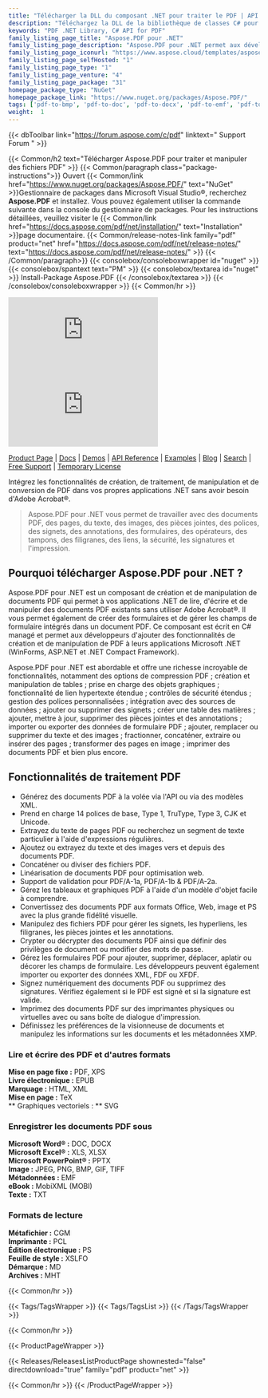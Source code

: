 ```yaml
---
title: "Télécharger la DLL du composant .NET pour traiter le PDF | API Aspose.PDF"
description: "Téléchargez la DLL de la bibliothèque de classes C# pour travailler avec des pages PDF, des images, des pièces jointes, des polices, des signets, des annotations, des formulaires, des filigranes, la sécurité et l'impression via l'API .NET."
keywords: "PDF .NET Library, C# API for PDF"
family_listing_page_title: "Aspose.PDF pour .NET"
family_listing_page_description: "Aspose.PDF pour .NET permet aux développeurs d'intégrer des capacités de création, de manipulation et de conversion de documents PDF dans leurs applications .NET. Il prend en charge le travail avec de nombreux formats de fichiers populaires, notamment les formats PDF, XFA, TXT, HTML, PCL, XML, XPS, EPUB, TEX et image."
family_listing_page_iconurl: "https://www.aspose.cloud/templates/aspose/App_Themes/V3/images/pdf/272x272/aspose_pdf-for-net-min.png"
family_listing_page_selfHosted: "1"
family_listing_page_type: "1"
family_listing_page_venture: "4"
family_listing_page_package: "31"
homepage_package_type: "NuGet"
homepage_package_link: "https://www.nuget.org/packages/Aspose.PDF/"
tags: ['pdf-to-bmp', 'pdf-to-doc', 'pdf-to-docx', 'pdf-to-emf', 'pdf-to-epub', 'pdf-to-excel', 'pdf-to-html', 'pdf-to-jpg', 'pdf-to-latex', 'pdf-to-pdfa', 'pdf-to-png', 'pdf-to-pptx', 'pdf-to-svg', 'pdf-to-text', 'pdf-to-text', 'pdf-to-tiff', 'pdf-to-xls', 'pdf-to-xlsx', 'pdf-to-xps', 'pdfa-to-pdf', 'xml-to-pdf', 'xps-to-pdf']
weight:  1
---
```


{{< dbToolbar link="https://forum.aspose.com/c/pdf" linktext=" Support Forum " >}}

{{< Common/h2 text="Télécharger Aspose.PDF pour traiter et manipuler des fichiers PDF"  >}}
{{< Common/paragraph class="package-instructions">}}
Ouvert
{{< Common/link href="https://www.nuget.org/packages/Aspose.PDF/" text="NuGet"  >}}Gestionnaire de packages dans Microsoft Visual Studio®, recherchez <b>Aspose.PDF</b> et installez. Vous pouvez également utiliser la commande suivante dans la console du gestionnaire de packages. Pour les instructions détaillées, veuillez visiter le
{{< Common/link href="https://docs.aspose.com/pdf/net/installation/" text="Installation"  >}}page documentaire.
{{< Common/release-notes-link family="pdf" product="net" href="https://docs.aspose.com/pdf/net/release-notes/" text="https://docs.aspose.com/pdf/net/release-notes/"  >}}
{{< /Common/paragraph>}}
{{< consolebox/consoleboxwrapper id="nuget" >}}
       {{< consolebox/spantext text="PM" >}}
       {{< consolebox/textarea id="nuget" >}} Install-Package Aspose.PDF {{< /consolebox/textarea >}}
{{< /consolebox/consoleboxwrapper >}}
{{< Common/hr >}}

![Nuget](https://img.shields.io/nuget/v/Aspose.Pdf) ![Nuget](https://img.shields.io/nuget/dt/Aspose.Pdf?label=nuget%20downloads)

[Product Page](https://products.aspose.com/pdf/net/) | [Docs](https://docs.aspose.com/pdf/net/) | [Demos](https://products.aspose.app/pdf/family) | [API Reference](https://reference.aspose.com/pdf/net) | [Examples](https://github.com/aspose-pdf/Aspose.PDF-for-.NET/tree/master/Examples) | [Blog](https://blog.aspose.com/category/pdf/) | [Search](https://search.aspose.com/) | [Free Support](https://forum.aspose.com/c/pdf) | [Temporary License](https://purchase.aspose.com/temporary-license)

Intégrez les fonctionnalités de création, de traitement, de manipulation et de conversion de PDF dans vos propres applications .NET sans avoir besoin d'Adobe Acrobat®.

> Aspose.PDF pour .NET vous permet de travailler avec des documents PDF, des pages, du texte, des images, des pièces jointes, des polices, des signets, des annotations, des formulaires, des opérateurs, des tampons, des filigranes, des liens, la sécurité, les signatures et l'impression.

## Pourquoi télécharger Aspose.PDF pour .NET ?

Aspose.PDF pour .NET est un composant de création et de manipulation de documents PDF qui permet à vos applications .NET de lire, d'écrire et de manipuler des documents PDF existants sans utiliser Adobe Acrobat®. Il vous permet également de créer des formulaires et de gérer les champs de formulaire intégrés dans un document PDF. Ce composant est écrit en C# managé et permet aux développeurs d'ajouter des fonctionnalités de création et de manipulation de PDF à leurs applications Microsoft .NET (WinForms, ASP.NET et .NET Compact Framework).

Aspose.PDF pour .NET est abordable et offre une richesse incroyable de fonctionnalités, notamment des options de compression PDF ; création et manipulation de tables ; prise en charge des objets graphiques ; fonctionnalité de lien hypertexte étendue ; contrôles de sécurité étendus ; gestion des polices personnalisées ; intégration avec des sources de données ; ajouter ou supprimer des signets ; créer une table des matières ; ajouter, mettre à jour, supprimer des pièces jointes et des annotations ; importer ou exporter des données de formulaire PDF ; ajouter, remplacer ou supprimer du texte et des images ; fractionner, concaténer, extraire ou insérer des pages ; transformer des pages en image ; imprimer des documents PDF et bien plus encore.

## Fonctionnalités de traitement PDF

- Générez des documents PDF à la volée via l'API ou via des modèles XML.
- Prend en charge 14 polices de base, Type 1, TruType, Type 3, CJK et Unicode.
- Extrayez du texte de pages PDF ou recherchez un segment de texte particulier à l'aide d'expressions régulières.
- Ajoutez ou extrayez du texte et des images vers et depuis des documents PDF.
- Concaténer ou diviser des fichiers PDF.
- Linéarisation de documents PDF pour optimisation web.
- Support de validation pour PDF/A-1a, PDF/A-1b & PDF/A-2a.
- Gérez les tableaux et graphiques PDF à l'aide d'un modèle d'objet facile à comprendre.
- Convertissez des documents PDF aux formats Office, Web, image et PS avec la plus grande fidélité visuelle.
- Manipulez des fichiers PDF pour gérer les signets, les hyperliens, les filigranes, les pièces jointes et les annotations.
- Crypter ou décrypter des documents PDF ainsi que définir des privilèges de document ou modifier des mots de passe.
- Gérez les formulaires PDF pour ajouter, supprimer, déplacer, aplatir ou décorer les champs de formulaire. Les développeurs peuvent également importer ou exporter des données XML, FDF ou XFDF.
- Signez numériquement des documents PDF ou supprimez des signatures. Vérifiez également si le PDF est signé et si la signature est valide.
- Imprimez des documents PDF sur des imprimantes physiques ou virtuelles avec ou sans boîte de dialogue d'impression.
- Définissez les préférences de la visionneuse de documents et manipulez les informations sur les documents et les métadonnées XMP.

### Lire et écrire des PDF et d'autres formats

**Mise en page fixe :** PDF, XPS\
**Livre électronique :** EPUB\
**Marquage :** HTML, XML\
**Mise en page :** TeX\
** Graphiques vectoriels : ** SVG

### Enregistrer les documents PDF sous

**Microsoft Word® :** DOC, DOCX\
**Microsoft Excel® :** XLS, XLSX\
**Microsoft PowerPoint® :** PPTX\
**Image :** JPEG, PNG, BMP, GIF, TIFF\
**Métadonnées :** EMF\
**eBook :** MobiXML (MOBI)\
**Texte :** TXT

### Formats de lecture

**Métafichier :** CGM\
**Imprimante :** PCL\
**Édition électronique :** PS\
**Feuille de style :** XSLFO\
**Démarque :** MD\
**Archives :** MHT

{{< Common/hr >}}

{{< Tags/TagsWrapper >}}
 {{< Tags/TagsList >}}
{{< /Tags/TagsWrapper >}}

{{< Common/hr >}}

{{< ProductPageWrapper >}}
<!-- ReleasesListProductPage-->
   {{< Releases/ReleasesListProductPage shownested="false"  directdownload="true" family="pdf" product="net" >}}
<!-- /ReleasesListProductPage-->
{{< Common/hr >}}
{{< /ProductPageWrapper >}}

